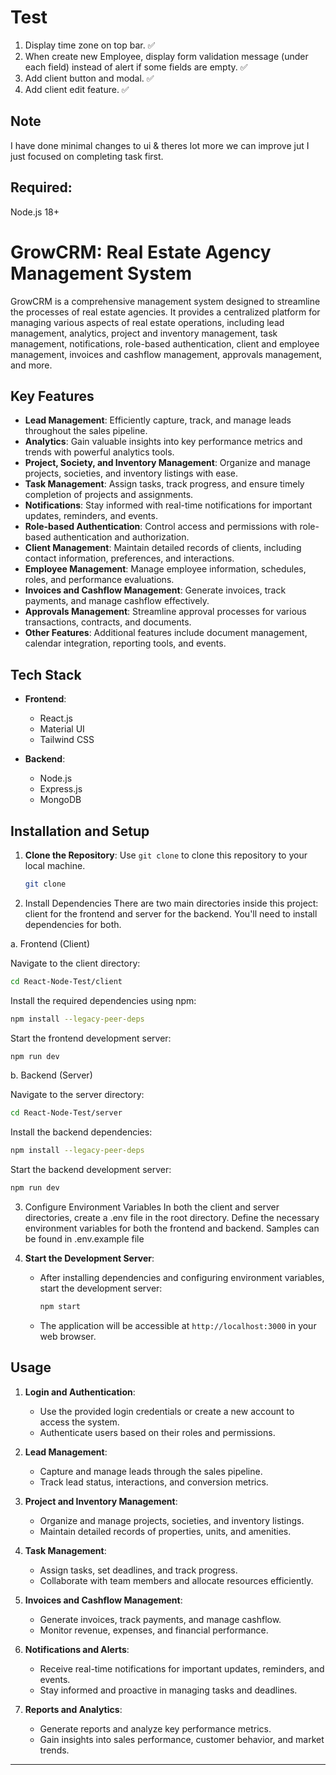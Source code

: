 # Test

1. Display time zone on top bar. ✅
2. When create new Employee, display form validation message (under each field) instead of alert if some fields are empty. ✅
3. Add client button and modal. ✅
4. Add client edit feature. ✅

## Note

I have done minimal changes to ui & theres lot more we can improve jut I just focused on completing task first.

## Required:

Node.js 18+

# GrowCRM: Real Estate Agency Management System

GrowCRM is a comprehensive management system designed to streamline the processes of real estate agencies. It provides a centralized platform for managing various aspects of real estate operations, including lead management, analytics, project and inventory management, task management, notifications, role-based authentication, client and employee management, invoices and cashflow management, approvals management, and more.

## Key Features

- **Lead Management**: Efficiently capture, track, and manage leads throughout the sales pipeline.
- **Analytics**: Gain valuable insights into key performance metrics and trends with powerful analytics tools.
- **Project, Society, and Inventory Management**: Organize and manage projects, societies, and inventory listings with ease.
- **Task Management**: Assign tasks, track progress, and ensure timely completion of projects and assignments.
- **Notifications**: Stay informed with real-time notifications for important updates, reminders, and events.
- **Role-based Authentication**: Control access and permissions with role-based authentication and authorization.
- **Client Management**: Maintain detailed records of clients, including contact information, preferences, and interactions.
- **Employee Management**: Manage employee information, schedules, roles, and performance evaluations.
- **Invoices and Cashflow Management**: Generate invoices, track payments, and manage cashflow effectively.
- **Approvals Management**: Streamline approval processes for various transactions, contracts, and documents.
- **Other Features**: Additional features include document management, calendar integration, reporting tools, and events.

## Tech Stack

- **Frontend**:

  - React.js
  - Material UI
  - Tailwind CSS

- **Backend**:
  - Node.js
  - Express.js
  - MongoDB

## Installation and Setup

1. **Clone the Repository**: Use `git clone` to clone this repository to your local machine.

   ```bash
   git clone
   ```

2. Install Dependencies
   There are two main directories inside this project: client for the frontend and server for the backend. You'll need to install dependencies for both.

a. Frontend (Client)

Navigate to the client directory:

```bash
cd React-Node-Test/client
```

Install the required dependencies using npm:

```bash
npm install --legacy-peer-deps
```

Start the frontend development server:

```bash
npm run dev
```

b. Backend (Server)

Navigate to the server directory:

```bash
cd React-Node-Test/server
```

Install the backend dependencies:

```bash
npm install --legacy-peer-deps
```

Start the backend development server:

```bash
npm run dev
```

3. Configure Environment Variables
   In both the client and server directories, create a .env file in the root directory.
   Define the necessary environment variables for both the frontend and backend. Samples can be found in .env.example file

4. **Start the Development Server**:
   - After installing dependencies and configuring environment variables, start the development server:
     ```bash
     npm start
     ```
   - The application will be accessible at `http://localhost:3000` in your web browser.

## Usage

1. **Login and Authentication**:

   - Use the provided login credentials or create a new account to access the system.
   - Authenticate users based on their roles and permissions.

2. **Lead Management**:

   - Capture and manage leads through the sales pipeline.
   - Track lead status, interactions, and conversion metrics.

3. **Project and Inventory Management**:

   - Organize and manage projects, societies, and inventory listings.
   - Maintain detailed records of properties, units, and amenities.

4. **Task Management**:

   - Assign tasks, set deadlines, and track progress.
   - Collaborate with team members and allocate resources efficiently.

5. **Invoices and Cashflow Management**:

   - Generate invoices, track payments, and manage cashflow.
   - Monitor revenue, expenses, and financial performance.

6. **Notifications and Alerts**:

   - Receive real-time notifications for important updates, reminders, and events.
   - Stay informed and proactive in managing tasks and deadlines.

7. **Reports and Analytics**:
   - Generate reports and analyze key performance metrics.
   - Gain insights into sales performance, customer behavior, and market trends.

---
